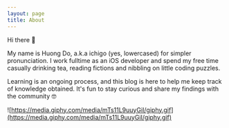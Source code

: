 ```yaml
---
layout: page
title: About
---
```


Hi there 👋

My name is Huong Do, a.k.a ichigo (yes, lowercased) for simpler pronunciation.
I work fulltime as an iOS developer and spend my free time casually drinking tea, reading fictions and nibbling on little coding puzzles.

Learning is an ongoing process, and this blog is here to help me keep track of knowledge obtained. It's fun to stay curious and share my findings with the community 🤓

![https://media.giphy.com/media/mTs11L9uuyGiI/giphy.gif](https://media.giphy.com/media/mTs11L9uuyGiI/giphy.gif)
